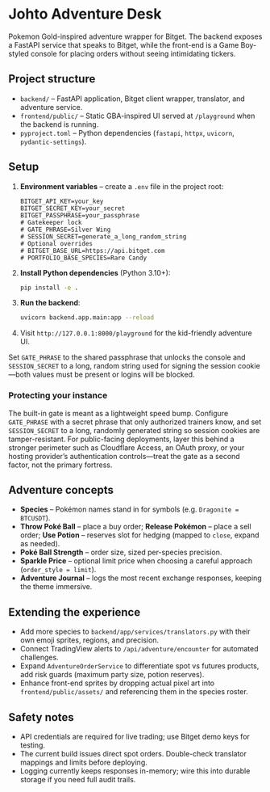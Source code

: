 # Johto Adventure Desk

Pokemon Gold-inspired adventure wrapper for Bitget. The backend exposes a FastAPI service that speaks to Bitget, while the front-end is a Game Boy-styled console for placing orders without seeing intimidating tickers.

## Project structure

- `backend/` – FastAPI application, Bitget client wrapper, translator, and adventure service.
- `frontend/public/` – Static GBA-inspired UI served at `/playground` when the backend is running.
- `pyproject.toml` – Python dependencies (`fastapi`, `httpx`, `uvicorn`, `pydantic-settings`).

## Setup

1. **Environment variables** – create a `.env` file in the project root:
   ```env
   BITGET_API_KEY=your_key
   BITGET_SECRET_KEY=your_secret
   BITGET_PASSPHRASE=your_passphrase
   # Gatekeeper lock
   # GATE_PHRASE=Silver Wing
   # SESSION_SECRET=generate_a_long_random_string
   # Optional overrides
   # BITGET_BASE_URL=https://api.bitget.com
   # PORTFOLIO_BASE_SPECIES=Rare Candy
   ```

2. **Install Python dependencies** (Python 3.10+):
   ```bash
   pip install -e .
   ```

3. **Run the backend**:
   ```bash
   uvicorn backend.app.main:app --reload
   ```

4. Visit `http://127.0.0.1:8000/playground` for the kid-friendly adventure UI.

Set `GATE_PHRASE` to the shared passphrase that unlocks the console and `SESSION_SECRET` to a long, random string used for signing the session cookie—both values must be present or logins will be blocked.

### Protecting your instance

The built-in gate is meant as a lightweight speed bump. Configure `GATE_PHRASE` with a secret phrase that only authorized trainers know, and set `SESSION_SECRET` to a long, randomly generated string so session cookies are tamper-resistant. For public-facing deployments, layer this behind a stronger perimeter such as Cloudflare Access, an OAuth proxy, or your hosting provider’s authentication controls—treat the gate as a second factor, not the primary fortress.

## Adventure concepts

- **Species** – Pokémon names stand in for symbols (e.g. `Dragonite = BTCUSDT`).
- **Throw Poké Ball** – place a buy order; **Release Pokémon** – place a sell order; **Use Potion** – reserves slot for hedging (mapped to `close`, expand as needed).
- **Poké Ball Strength** – order size, sized per-species precision.
- **Sparkle Price** – optional limit price when choosing a careful approach (`order_style = limit`).
- **Adventure Journal** – logs the most recent exchange responses, keeping the theme immersive.

## Extending the experience

- Add more species to `backend/app/services/translators.py` with their own emoji sprites, regions, and precision.
- Connect TradingView alerts to `/api/adventure/encounter` for automated challenges.
- Expand `AdventureOrderService` to differentiate spot vs futures products, add risk guards (maximum party size, potion reserves).
- Enhance front-end sprites by dropping actual pixel art into `frontend/public/assets/` and referencing them in the species roster.

## Safety notes

- API credentials are required for live trading; use Bitget demo keys for testing.
- The current build issues direct spot orders. Double-check translator mappings and limits before deploying.
- Logging currently keeps responses in-memory; wire this into durable storage if you need full audit trails.
